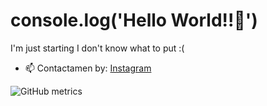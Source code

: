 # console.log('Hello World!!👋')

I'm just starting I don't know what to put :(

- 📫 Contactamen by: [Instagram](https://www.instagram.com/espaciocl/)  

![GitHub metrics](https://metrics.lecoq.io/brandonivs)  

